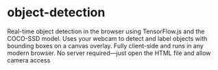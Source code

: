 # object-detection
Real-time object detection in the browser using TensorFlow.js and the COCO-SSD model. Uses your webcam to detect and label objects with bounding boxes on a canvas overlay. Fully client-side and runs in any modern browser. No server required—just open the HTML file and allow camera access
